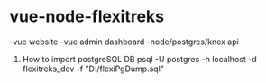 # vue-node-flexitreks

-vue website
-vue admin dashboard
-node/postgres/knex api

1. How to import postgreSQL DB
psql -U postgres -h localhost -d flexitreks_dev -f "D:/flexiPgDump.sql"
